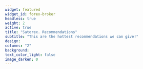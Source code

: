 ```yaml
---
widget: featured
widget_id: forex-broker
headless: true
weight: 2
active: true
title: "Satorex. Recommendations"
subtitle: "This are the hottest recommendations we can give!"
design:
columns: "2"
background:
text_color_light: false
image_darken: 0
---
```

